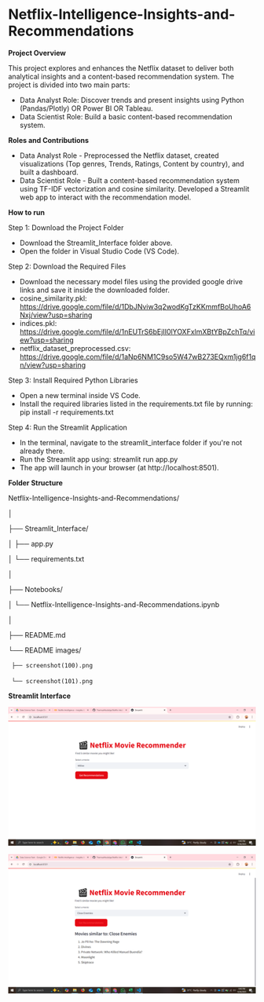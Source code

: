 # Netflix-Intelligence-Insights-and-Recommendations

**Project Overview**

This project explores and enhances the Netflix dataset to deliver both analytical insights and a content-based recommendation system.
The project is divided into two main parts:

- Data Analyst Role:  Discover trends and present insights using Python (Pandas/Plotly) OR Power BI OR Tableau.
- Data Scientist Role: Build a basic content-based recommendation system.

**Roles and Contributions**

- Data Analyst Role - Preprocessed the Netflix dataset, created visualizations (Top genres, Trends, Ratings, Content by country), and built a dashboard.
- Data Scientist Role - Built a content-based recommendation system using TF-IDF vectorization and cosine similarity. Developed a Streamlit web app to interact with the recommendation model.

**How to run**

Step 1: Download the Project Folder
- Download the Streamlit_Interface folder above.
- Open the folder in Visual Studio Code (VS Code).

Step 2: Download the Required Files
- Download the necessary model files using the provided google drive links and save it inside the downloaded folder.
- cosine_similarity.pkl: https://drive.google.com/file/d/1DbJNviw3q2wodKgTzKKmmfBoUhoA6Nxj/view?usp=sharing
- indices.pkl: https://drive.google.com/file/d/1nEUTrS6bEjII0lYOXFxlmXBtYBpZchTq/view?usp=sharing
- netflix_dataset_preprocessed.csv: https://drive.google.com/file/d/1aNp6NM1C9so5W47wB273EQxm1jg6f1qn/view?usp=sharing

Step 3: Install Required Python Libraries
- Open a new terminal inside VS Code.
- Install the required libraries listed in the requirements.txt file by running: pip install -r requirements.txt

Step 4: Run the Streamlit Application
- In the terminal, navigate to the streamlit_interface folder if you're not already there.
- Run the Streamlit app using: streamlit run app.py
- The app will launch in your browser (at http://localhost:8501).

**Folder Structure**

Netflix-Intelligence-Insights-and-Recommendations/

│

├── Streamlit_Interface/   

│    ├── app.py

│    └── requirements.txt

│

├── Notebooks/

│    └── Netflix-Intelligence-Insights-and-Recommendations.ipynb  

│

├── README.md

└── README images/

     ├── screenshot(100).png
     
     └── screenshot(101).png

**Streamlit Interface**

![image_alt](https://github.com/TharinsaMudalige/Netflix-Intelligence-Insights-and-Recommendations/blob/084ee670c025f53c209333548e9e975db260fb40/README%20images/Screenshot%20(100).png)


![image_alt](https://github.com/TharinsaMudalige/Netflix-Intelligence-Insights-and-Recommendations/blob/084ee670c025f53c209333548e9e975db260fb40/README%20images/Screenshot%20(101).png)


